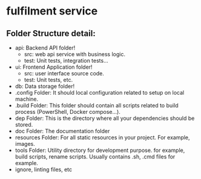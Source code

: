 # fulfilment service

## Folder Structure detail:
- api: Backend API folder!
    - src: web api service with business logic.
    - test: Unit tests, integration tests… 
- ui: Frontend Application folder!
    - src: user interface source code.
    - test: Unit tests, etc.
- db: Data storage folder!
- .config Folder: It should local configuration related to setup on local machine.
- .build Folder: This folder should contain all scripts related to build process (PowerShell, Docker compose…).
- dep Folder: This is the directory where all your dependencies should be stored.
- doc Folder: The documentation folder
- resources Folder: For all static resources in your project. For example, images.
- tools Folder: Utility directory for development purpose. for example, build scripts, rename scripts. Usually contains .sh, .cmd files for example.
- ignore, linting files, etc
